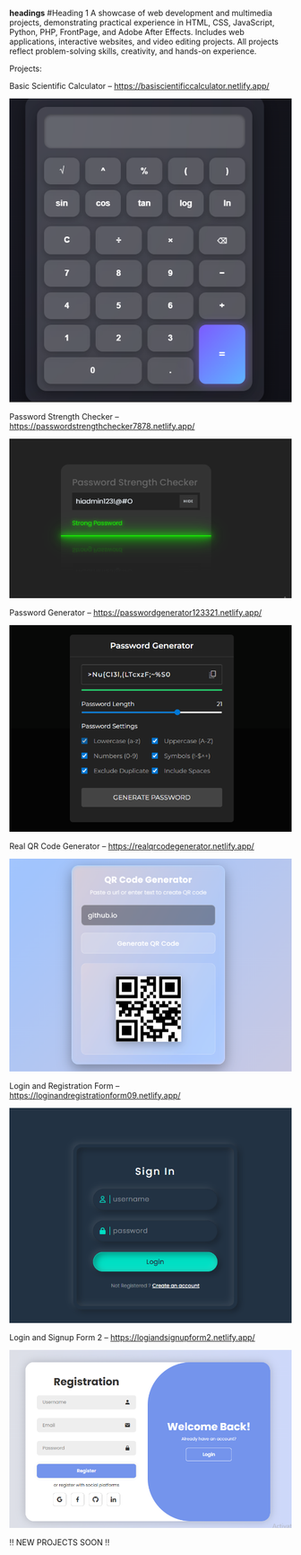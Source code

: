 **headings**
#Heading 1
A showcase of web development and multimedia projects, demonstrating practical experience in HTML, CSS, JavaScript, Python, PHP, FrontPage, and Adobe After Effects. Includes web applications, interactive websites, and video editing projects. All projects reflect problem-solving skills, creativity, and hands-on experience.

Projects:

Basic Scientific Calculator – https://basiscientificcalculator.netlify.app/


![imagealt](https://github.com/MohammadMobassirHoque/Web-Development-Multimedia-Projects-Showcase/blob/417ab032b10f901c998404c0db8c51089cf84972/calculator.PNG)


Password Strength Checker – https://passwordstrengthchecker7878.netlify.app/


![imagealt](https://github.com/MohammadMobassirHoque/Web-Development-Multimedia-Projects-Showcase/blob/f33301721176188f36fa620dc3dc73e8a7694558/password.PNG)


Password Generator – https://passwordgenerator123321.netlify.app/

![imagealt](https://github.com/MohammadMobassirHoque/Web-Development-Multimedia-Projects-Showcase/blob/f33301721176188f36fa620dc3dc73e8a7694558/pass%20gen.PNG)

Real QR Code Generator – https://realqrcodegenerator.netlify.app/

![imagealt](https://github.com/MohammadMobassirHoque/Web-Development-Multimedia-Projects-Showcase/blob/f33301721176188f36fa620dc3dc73e8a7694558/qr.PNG)


Login and Registration Form – https://loginandregistrationform09.netlify.app/


![imagealt](https://github.com/MohammadMobassirHoque/Web-Development-Multimedia-Projects-Showcase/blob/f33301721176188f36fa620dc3dc73e8a7694558/log.PNG)


Login and Signup Form 2 – https://logiandsignupform2.netlify.app/


![imagealt](https://github.com/MohammadMobassirHoque/Web-Development-Multimedia-Projects-Showcase/blob/f33301721176188f36fa620dc3dc73e8a7694558/regis.PNG)

‼ NEW PROJECTS SOON ‼
